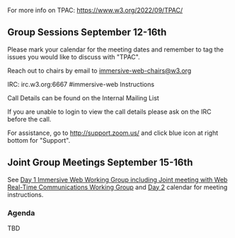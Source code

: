 For more info on TPAC: https://www.w3.org/2022/09/TPAC/

## Group Sessions September 12-16th

Please mark your calendar for the meeting dates and remember to tag the issues you would like to discuss with "TPAC".

Reach out to chairs by email to immersive-web-chairs@w3.org

IRC: irc.w3.org:6667 #immersive-web Instructions

Call Details can be found on the Internal Mailing List

If you are unable to login to view the call details please ask on the IRC before the call.

For assistance, go to http://support.zoom.us/ and click blue icon at right bottom for "Support".

## Joint Group Meetings September 15-16th

See [Day 1 Immersive Web Working Group including Joint meeting with Web Real-Time Communications Working Group](https://www.w3.org/events/meetings/be31f7fb-cdb4-4d27-9c21-ca6672aa5714) and [Day 2](https://www.w3.org/events/meetings/8c799fc5-0c2c-4797-997d-7e0540fa20be) calendar for meeting instructions. 


### Agenda

TBD
